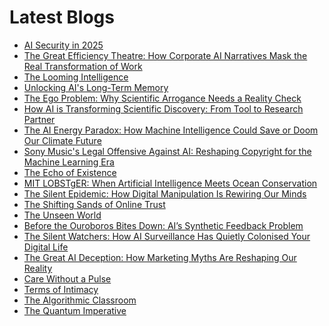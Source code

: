 <!--
**rawveg/rawveg** is a ✨ _special_ ✨ repository because its `README.md` (this file) appears on your GitHub profile.

Here are some ideas to get you started:

- 🔭 I’m currently working on ...
- 🌱 I’m currently learning ...
- 👯 I’m looking to collaborate on ...
- 🤔 I’m looking for help with ...
- 💬 Ask me about ...
- 📫 How to reach me: ...
- 😄 Pronouns: ...
- ⚡ Fun fact: ...
-->

# Latest Blogs
<!-- BLOG-POST-LIST:START -->
- [AI Security in 2025](https://dev.to/rawveg/ai-security-in-2025-3e8b)
- [The Great Efficiency Theatre: How Corporate AI Narratives Mask the Real Transformation of Work](https://smarterarticles.co.uk/the-great-efficiency-theatre-how-corporate-ai-narratives-mask-the-real?pk_campaign=rss-feed)
- [The Looming Intelligence](https://dev.to/rawveg/the-looming-intelligence-2nce)
- [Unlocking AI&#39;s Long-Term Memory](https://dev.to/rawveg/unlocking-ais-long-term-memory-636)
- [The Ego Problem: Why Scientific Arrogance Needs a Reality Check](https://smarterarticles.co.uk/the-ego-problem-why-scientific-arrogance-needs-a-reality-check?pk_campaign=rss-feed)
- [How AI is Transforming Scientific Discovery: From Tool to Research Partner](https://smarterarticles.co.uk/how-ai-is-transforming-scientific-discovery-from-tool-to-research-partner?pk_campaign=rss-feed)
- [The AI Energy Paradox: How Machine Intelligence Could Save or Doom Our Climate Future](https://smarterarticles.co.uk/the-ai-energy-paradox-how-machine-intelligence-could-save-or-doom-our-climate?pk_campaign=rss-feed)
- [Sony Music&#39;s Legal Offensive Against AI: Reshaping Copyright for the Machine Learning Era](https://smarterarticles.co.uk/sony-musics-legal-offensive-against-ai-reshaping-copyright-for-the-machine?pk_campaign=rss-feed)
- [The Echo of Existence](https://dev.to/rawveg/the-echo-of-existence-4kb)
- [MIT LOBSTgER: When Artificial Intelligence Meets Ocean Conservation](https://smarterarticles.co.uk/mit-lobstger-when-artificial-intelligence-meets-ocean-conservation-storytelling?pk_campaign=rss-feed)
- [The Silent Epidemic: How Digital Manipulation Is Rewiring Our Minds](https://smarterarticles.co.uk/the-silent-epidemic-how-digital-manipulation-is-rewiring-our-minds?pk_campaign=rss-feed)
- [The Shifting Sands of Online Trust](https://dev.to/rawveg/the-shifting-sands-of-online-trust-omg)
- [The Unseen World](https://dev.to/rawveg/the-unseen-world-4gj6)
- [Before the Ouroboros Bites Down: AI’s Synthetic Feedback Problem](https://smarterarticles.co.uk/before-the-ouroboros-bites-down-ais-synthetic-feedback-problem?pk_campaign=rss-feed)
- [The Silent Watchers: How AI Surveillance Has Quietly Colonised Your Digital Life](https://smarterarticles.co.uk/the-silent-watchers-how-ai-surveillance-has-quietly-colonised-your-digital-life?pk_campaign=rss-feed)
- [The Great AI Deception: How Marketing Myths Are Reshaping Our Reality](https://smarterarticles.co.uk/the-great-ai-deception-how-marketing-myths-are-reshaping-our-reality?pk_campaign=rss-feed)
- [Care Without a Pulse](https://dev.to/rawveg/care-without-a-pulse-4nid)
- [Terms of Intimacy](https://dev.to/rawveg/terms-of-intimacy-3ang)
- [The Algorithmic Classroom](https://dev.to/rawveg/the-algorithmic-classroom-nfh)
- [The Quantum Imperative](https://dev.to/rawveg/the-quantum-imperative-2pp6)
<!-- BLOG-POST-LIST:END -->
